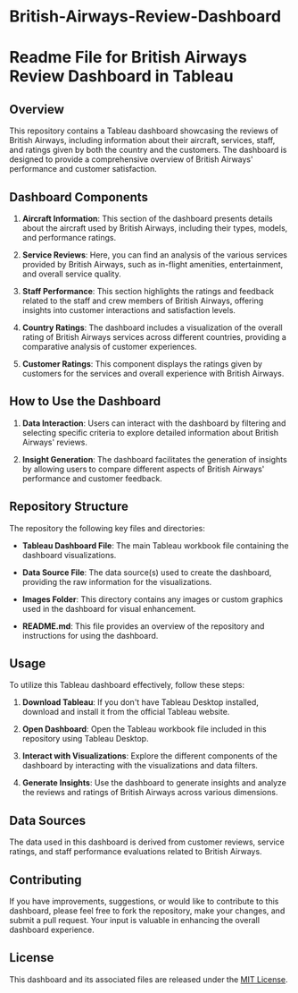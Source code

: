 # British-Airways-Review-Dashboard

# Readme File for British Airways Review Dashboard in Tableau

## Overview
This repository contains a Tableau dashboard showcasing the reviews of British Airways, including information about their aircraft, services, staff, and ratings given by both the country and the customers. The dashboard is designed to provide a comprehensive overview of British Airways' performance and customer satisfaction.

## Dashboard Components
1. **Aircraft Information**: This section of the dashboard presents details about the aircraft used by British Airways, including their types, models, and performance ratings.

2. **Service Reviews**: Here, you can find an analysis of the various services provided by British Airways, such as in-flight amenities, entertainment, and overall service quality.

3. **Staff Performance**: This section highlights the ratings and feedback related to the staff and crew members of British Airways, offering insights into customer interactions and satisfaction levels.

4. **Country Ratings**: The dashboard includes a visualization of the overall rating of British Airways services across different countries, providing a comparative analysis of customer experiences.

5. **Customer Ratings**: This component displays the ratings given by customers for the services and overall experience with British Airways.

## How to Use the Dashboard
1. **Data Interaction**: Users can interact with the dashboard by filtering and selecting specific criteria to explore detailed information about British Airways' reviews.

2. **Insight Generation**: The dashboard facilitates the generation of insights by allowing users to compare different aspects of British Airways' performance and customer feedback.

## Repository Structure
The repository the following key files and directories:

- **Tableau Dashboard File**: The main Tableau workbook file containing the dashboard visualizations.

- **Data Source File**: The data source(s) used to create the dashboard, providing the raw information for the visualizations.

- **Images Folder**: This directory contains any images or custom graphics used in the dashboard for visual enhancement.

- **README.md**: This file provides an overview of the repository and instructions for using the dashboard.

## Usage
To utilize this Tableau dashboard effectively, follow these steps:
1. **Download Tableau**: If you don't have Tableau Desktop installed, download and install it from the official Tableau website.

2. **Open Dashboard**: Open the Tableau workbook file included in this repository using Tableau Desktop.

3. **Interact with Visualizations**: Explore the different components of the dashboard by interacting with the visualizations and data filters.

4. **Generate Insights**: Use the dashboard to generate insights and analyze the reviews and ratings of British Airways across various dimensions.

## Data Sources
The data used in this dashboard is derived from customer reviews, service ratings, and staff performance evaluations related to British Airways.

## Contributing
If you have improvements, suggestions, or would like to contribute to this dashboard, please feel free to fork the repository, make your changes, and submit a pull request. Your input is valuable in enhancing the overall dashboard experience.

## License
This dashboard and its associated files are released under the [MIT License](https://opensource.org/licenses/MIT).
